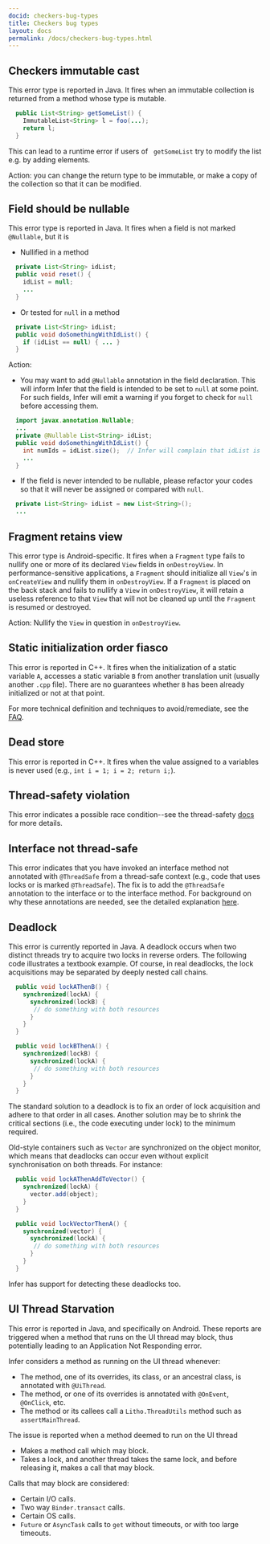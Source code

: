 ```yaml
---
docid: checkers-bug-types
title: Checkers bug types
layout: docs
permalink: /docs/checkers-bug-types.html
---
```


## <a name="CHECKERS_IMMUTABLE_CAST"></a>Checkers immutable cast

This error type is reported in Java. It fires when an immutable collection is returned from a method whose type is mutable.

```java
  public List<String> getSomeList() {
    ImmutableList<String> l = foo(...);
    return l;
  }
```

This can lead to a runtime error if users of ` getSomeList` try to modify the list e.g. by adding elements.

Action: you can change the return type to be immutable, or make a copy of the collection so that it can be modified.

## <a name="FIELD_SHOULD_BE_NULLABLE"></a>Field should be nullable

This error type is reported in Java. It fires when a field is not marked `@Nullable`, but it is 
- Nullified in a method

```java
  private List<String> idList;
  public void reset() {
    idList = null;
    ...
  }
```

- Or tested for `null` in a method

```java
  private List<String> idList;
  public void doSomethingWithIdList() {
    if (idList == null) { ... }
  }
```

Action: 
- You may want to add `@Nullable` annotation in the field declaration. This will inform Infer that the field is intended to be set to `null` at some point. For such fields, Infer will emit a warning if you forget to check for `null` before accessing them.

```java
  import javax.annotation.Nullable;
  ...
  private @Nullable List<String> idList;
  public void doSomethingWithIdList() {
    int numIds = idList.size();  // Infer will complain that idList is not null-checked here
    ...
  }
```
- If the field is never intended to be nullable, please refactor your codes so that it will never be assigned or compared with `null`.
```java
  private List<String> idList = new List<String>();
  ...
```

## <a name="FRAGMENT_RETAINS_VIEW"></a>Fragment retains view

This error type is Android-specific. It fires when a `Fragment` type fails to nullify one or more of its declared `View` fields in `onDestroyView`. In performance-sensitive applications, a `Fragment` should initialize all `View`'s in `onCreateView` and nullify them in `onDestroyView`. If a `Fragment` is placed on the back stack and fails to nullify a `View` in `onDestroyView`, it will retain a useless reference to that `View` that will not be cleaned up until the `Fragment` is resumed or destroyed.

Action: Nullify the `View` in question in `onDestroyView`.

## <a name="STATIC_INITIALIZATION_ORDER_FIASCO"></a>Static initialization order fiasco

This error is reported in C++. It fires when the initialization of a static variable `A`, accesses a static variable `B` from another translation unit (usually another `.cpp` file). There are no guarantees whether `B` has been already initialized or not at that point.

For more technical definition and techniques to avoid/remediate, see the [FAQ](https://isocpp.org/wiki/faq/ctors#static-init-order).

## <a name="DEAD_STORE"></a>Dead store

This error is reported in C++. It fires when the value assigned to a variables is never used (e.g., `int i = 1; i = 2; return i;`).

## <a name="THREAD_SAFETY_VIOLATION"></a>Thread-safety violation

This error indicates a possible race condition--see the thread-safety [docs](http://fbinfer.com/docs/threadsafety.html) for more details.

## <a name="INTERFACE_NOT_THREAD_SAFE"></a>Interface not thread-safe

This error indicates that you have invoked an interface method not annotated with `@ThreadSafe` from a thread-safe context (e.g., code that uses locks or is marked `@ThreadSafe`). The fix is to add the `@ThreadSafe` annotation to the interface or to the interface method. For background on why these annotations are needed, see the detailed explanation [here](http://fbinfer.com/docs/threadsafety.html#interface-not-thread-safe).

## <a name="DEADLOCK"></a>Deadlock

This error is currently reported in Java.  A deadlock occurs when two distinct threads try to acquire two locks in reverse orders.  The following code illustrates a textbook example.  Of course, in real deadlocks, the lock acquisitions may be separated by deeply nested call chains.  

```java
  public void lockAThenB() {
    synchronized(lockA) {
      synchronized(lockB) {
       // do something with both resources
      }
    }
  }

  public void lockBThenA() {
    synchronized(lockB) {
      synchronized(lockA) {
       // do something with both resources
      }
    }
  }
```

The standard solution to a deadlock is to fix an order of lock acquisition and adhere to that order in all cases.  Another solution may be to shrink the critical sections (i.e., the code executing under lock) to the minimum required.

Old-style containers such as `Vector` are synchronized on the object monitor, which means that deadlocks can occur even without explicit synchronisation on both threads.  For instance:

```java
  public void lockAThenAddToVector() {
    synchronized(lockA) {
      vector.add(object);
    }
  }

  public void lockVectorThenA() {
    synchronized(vector) {
      synchronized(lockA) {
       // do something with both resources
      }
    }
  }
```

Infer has support for detecting these deadlocks too.

## <a name="STARVATION"></a>UI Thread Starvation

This error is reported in Java, and specifically on Android.  These reports are triggered when a method that runs on the UI thread may block, thus potentially leading to an Application Not Responding error.

Infer considers a method as running on the UI thread whenever:
- The method, one of its overrides, its class, or an ancestral class, is annotated with `@UiThread`.
- The method, or one of its overrides is annotated with `@OnEvent`, `@OnClick`, etc.
- The method or its callees call a `Litho.ThreadUtils` method such as `assertMainThread`.

The issue is reported when a method deemed to run on the UI thread
- Makes a method call which may block.
- Takes a lock, and another thread takes the same lock, and before releasing it, makes a call that may block.

Calls that may block are considered:
- Certain I/O calls.
- Two way `Binder.transact` calls.
- Certain OS calls.
- `Future` or `AsyncTask` calls to `get` without timeouts, or with too large timeouts.
